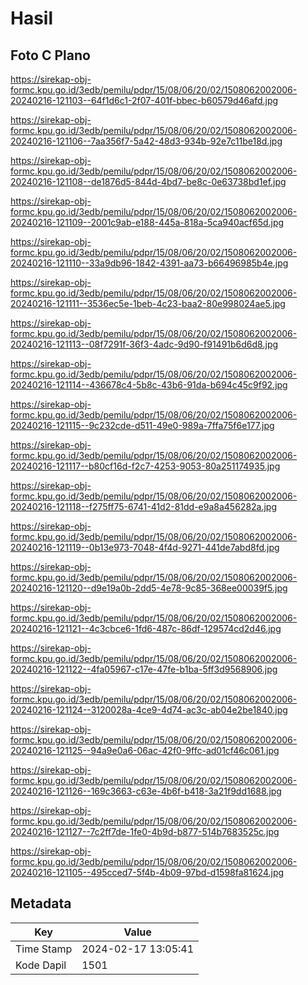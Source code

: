 # Hasil

## Foto C Plano

https://sirekap-obj-formc.kpu.go.id/3edb/pemilu/pdpr/15/08/06/20/02/1508062002006-20240216-121103--64f1d6c1-2f07-401f-bbec-b60579d46afd.jpg

https://sirekap-obj-formc.kpu.go.id/3edb/pemilu/pdpr/15/08/06/20/02/1508062002006-20240216-121106--7aa356f7-5a42-48d3-934b-92e7c11be18d.jpg

https://sirekap-obj-formc.kpu.go.id/3edb/pemilu/pdpr/15/08/06/20/02/1508062002006-20240216-121108--de1876d5-844d-4bd7-be8c-0e63738bd1ef.jpg

https://sirekap-obj-formc.kpu.go.id/3edb/pemilu/pdpr/15/08/06/20/02/1508062002006-20240216-121109--2001c9ab-e188-445a-818a-5ca940acf65d.jpg

https://sirekap-obj-formc.kpu.go.id/3edb/pemilu/pdpr/15/08/06/20/02/1508062002006-20240216-121110--33a9db96-1842-4391-aa73-b66496985b4e.jpg

https://sirekap-obj-formc.kpu.go.id/3edb/pemilu/pdpr/15/08/06/20/02/1508062002006-20240216-121111--3536ec5e-1beb-4c23-baa2-80e998024ae5.jpg

https://sirekap-obj-formc.kpu.go.id/3edb/pemilu/pdpr/15/08/06/20/02/1508062002006-20240216-121113--08f7291f-36f3-4adc-9d90-f91491b6d6d8.jpg

https://sirekap-obj-formc.kpu.go.id/3edb/pemilu/pdpr/15/08/06/20/02/1508062002006-20240216-121114--436678c4-5b8c-43b6-91da-b694c45c9f92.jpg

https://sirekap-obj-formc.kpu.go.id/3edb/pemilu/pdpr/15/08/06/20/02/1508062002006-20240216-121115--9c232cde-d511-49e0-989a-7ffa75f6e177.jpg

https://sirekap-obj-formc.kpu.go.id/3edb/pemilu/pdpr/15/08/06/20/02/1508062002006-20240216-121117--b80cf16d-f2c7-4253-9053-80a251174935.jpg

https://sirekap-obj-formc.kpu.go.id/3edb/pemilu/pdpr/15/08/06/20/02/1508062002006-20240216-121118--f275ff75-6741-41d2-81dd-e9a8a456282a.jpg

https://sirekap-obj-formc.kpu.go.id/3edb/pemilu/pdpr/15/08/06/20/02/1508062002006-20240216-121119--0b13e973-7048-4f4d-9271-441de7abd8fd.jpg

https://sirekap-obj-formc.kpu.go.id/3edb/pemilu/pdpr/15/08/06/20/02/1508062002006-20240216-121120--d9e19a0b-2dd5-4e78-9c85-368ee00039f5.jpg

https://sirekap-obj-formc.kpu.go.id/3edb/pemilu/pdpr/15/08/06/20/02/1508062002006-20240216-121121--4c3cbce6-1fd6-487c-86df-129574cd2d46.jpg

https://sirekap-obj-formc.kpu.go.id/3edb/pemilu/pdpr/15/08/06/20/02/1508062002006-20240216-121122--4fa05967-c17e-47fe-b1ba-5ff3d9568906.jpg

https://sirekap-obj-formc.kpu.go.id/3edb/pemilu/pdpr/15/08/06/20/02/1508062002006-20240216-121124--3120028a-4ce9-4d74-ac3c-ab04e2be1840.jpg

https://sirekap-obj-formc.kpu.go.id/3edb/pemilu/pdpr/15/08/06/20/02/1508062002006-20240216-121125--94a9e0a6-06ac-42f0-9ffc-ad01cf46c061.jpg

https://sirekap-obj-formc.kpu.go.id/3edb/pemilu/pdpr/15/08/06/20/02/1508062002006-20240216-121126--169c3663-c63e-4b6f-b418-3a21f9dd1688.jpg

https://sirekap-obj-formc.kpu.go.id/3edb/pemilu/pdpr/15/08/06/20/02/1508062002006-20240216-121127--7c2ff7de-1fe0-4b9d-b877-514b7683525c.jpg

https://sirekap-obj-formc.kpu.go.id/3edb/pemilu/pdpr/15/08/06/20/02/1508062002006-20240216-121105--495cced7-5f4b-4b09-97bd-d1598fa81624.jpg


## Metadata

| Key        | Value               |
| ---------- | ------------------- |
| Time Stamp | 2024-02-17 13:05:41 |
| Kode Dapil | 1501                |



